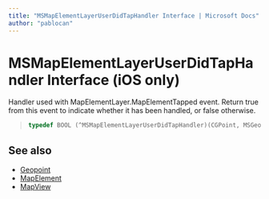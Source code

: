 ```yaml
---
title: "MSMapElementLayerUserDidTapHandler Interface | Microsoft Docs"
author: "pablocan"
---
```


# MSMapElementLayerUserDidTapHandler Interface (iOS only)

Handler used with MapElementLayer.MapElementTapped event. Return true from this event to indicate whether it has been handled, or false otherwise.

>```objectivec
> typedef BOOL (^MSMapElementLayerUserDidTapHandler)(CGPoint, MSGeopoint*_Nonnull, NSMutableSet<MSMapElement *> *_Nonnull)
>```

## See also

* [Geopoint](../Geopoint-class.md)
* [MapElement](../MapElement-class.md)
* [MapView](../MapView-class.md)